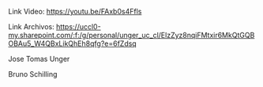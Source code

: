 Link Video:
https://youtu.be/FAxb0s4Ffls

Link Archivos:
https://uccl0-my.sharepoint.com/:f:/g/personal/unger_uc_cl/ElzZyz8nqiFMtxir6MkQtGQBOBAu5_W4QBxLikQhEh8qfg?e=6fZdsq

Jose Tomas Unger 

Bruno Schilling
